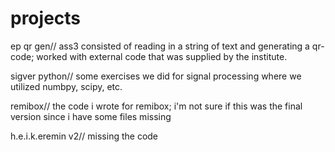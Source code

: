 # projects

ep qr gen//
ass3 consisted of reading in a string of text and generating a qr-code; worked with external code that was supplied by the institute.

sigver python//
some exercises we did for signal processing where we utilized numbpy, scipy, etc.

remibox//
the code i wrote for remibox; i'm not sure if this was the final version since i have some files missing

h.e.i.k.eremin v2//
missing the code